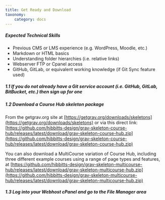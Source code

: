 ```yaml
---
title: Get Ready and Download
taxonomy:
    category: docs
---
```


##### Expected Technical Skills

* Previous CMS or LMS experience (e.g. WordPress, Moodle, etc.)
* Markdown or HTML basics
* Understanding folder hierarchies (i.e. relative links)
* Webserver FTP or Cpanel access
* GitHub, GitLab, or equivalent working knowledge (if Git Sync feature used)

##### 1.1 If you do not already have a Git service account (i.e. GitHub, GitLab, BitBucket, etc.) then sign up for one

##### 1.2 Download a Course Hub skeleton package

From the getgrav.org site at [https://getgrav.org/downloads/skeletons](https://getgrav.org/downloads/skeletons) or via this direct link: [https://github.com/hibbitts-design/grav-skeleton-course-hub/releases/latest/download/grav-skeleton-course-hub.zip](https://github.com/hibbitts-design/grav-skeleton-course-hub/releases/latest/download/grav-skeleton-course-hub.zip)

You can also download a MultiCourse variation of Course Hub, including three different example courses using a range of page types and features, at [https://github.com/hibbitts-design/grav-skeleton-multicourse-hub/releases/latest/download/grav-skeleton-multicourse-hub.zip](https://github.com/hibbitts-design/grav-skeleton-multicourse-hub/releases/latest/download/grav-skeleton-multicourse-hub.zip)

##### 1.3 Log into your Webhost cPanel and go to the File Manager area
